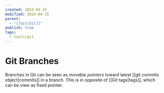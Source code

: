 ```yaml
---
created: 2024-04-15
modified: 2024-04-15
parent:
  - "[[Git|Git]]"
publish: true
tags:
  - tools/git
---
```


# Git Branches

Branches in Git can be seen as *movable pointers* toward latest [[git commits object|commits]] in a branch. This is in opposite of [[Git tags|tags]], which can be view as fixed pointer.